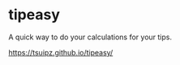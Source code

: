 # tipeasy

 A quick way to do your calculations for your tips.
 
 https://tsuipz.github.io/tipeasy/
